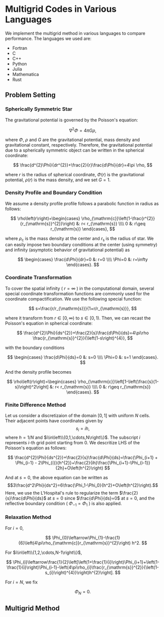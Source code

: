 #  Multigrid Codes in Various Languages

We implement the multigrid method in various languages to compare performance. The languages we used are:
* Fortran
* C
* C++
* Python
* Julia
* Mathematica
* Rust

## Problem Setting

### Spherically Symmetric Star

The gravitational potential is governed by the Poisson's equation:

$$
\nabla^2 \Phi=4\pi G \rho,
$$

where $\Phi$, $\rho$ and $G$ are the gravitational potential, mass density and gravitational constant, respectively.
Therefore, the gravitational potential due to a spherically symmetric object can be written in the spherical coordinate:

$$
\frac{d^{2}\Phi}{dr^{2}}+\frac{2}{r}\frac{d\Phi}{dr}=4\pi \rho,
$$

where $r$ is the radius of spherical coordinate, $\Phi\left(r\right)$ is the gravitational potential, $\rho\left(r\right)$ is the mass density, and we set $G=1$.

### Density Profile and Boundary Condition

We assume a density profile profile follows a parabolic function in radius as follows:

$$
    \rho\left(r\right)=\begin{cases}
        \rho_{\mathrm{c}}\left(1-\frac{r^{2}}{r_{\mathrm{s}}^{2}}\right) &: r< r_{\mathrm{s}}
        \\\\ 0 &: r\geq r_{\mathrm{s}}
    \end{cases},
$$

where $\rho_{\mathrm{c}}$ is the mass density at the center and $r_{\mathrm{s}}$ is the radius of star. We can easily impose two boundary conditions at the center (using symmetry) and infinity (asymptotic behavior of gravitational potential) as

$$
    \begin{cases}
        \frac{d\Phi}{dr}=0 &: r=0
        \\\\ \Phi=0 &: r=\infty
    \end{cases}.
$$

### Coordinate Transformation
To cover the spatial infinity ( $r=\infty$ ) in the computational domain, several special coordinate transformation functions are commonly used for the coordinate compactification.
We use the following special function:

$$
    s=\frac{r/r_{\mathrm{s}}}{1+r/r_{\mathrm{s}}},
$$

where it transform from $r\in\left[0,\infty\right)$ to $s\in\left[0,1\right)$.
Then, we can recast the Poisson's equation in spherical coordinate:

$$
    \frac{d^{2}\Phi}{ds^{2}}+\frac{2}{s}\frac{d\Phi}{ds}=4\pi\rho \frac{r_{\mathrm{s}}^{2}}{\left(1-s\right)^{4}},
$$

with the boundary conditions

$$
    \begin{cases}
        \frac{d\Phi}{ds}=0 &: s=0
        \\\\ \Phi=0 &: s=1
    \end{cases}.
$$

And the density profile becomes

$$
    \rho\left(r\right)=\begin{cases}
        \rho_{\mathrm{c}}\left[1-\left(\frac{s}{1-s}\right)^2\right] &: r< r_{\mathrm{s}}
        \\\\ 0 &: r\geq r_{\mathrm{s}}
    \end{cases}.
$$

### Finite Difference Method
Let us consider a discretizaion of the domain $[0,1]$ with uniform $N$ cells. Their adjacent points have coordinates given by
$$s_{i}=ih,$$
where $h=1/N$ and $i\in\left\\{0,1,\cdots,N\right\\}$. The subscript $i$ represents $i$-th grid point starting from $0$. We descritize LHS of the Poisson's equation as follows:

$$
    \frac{d^{2}\Phi}{ds^{2}}+\frac{2}{s}\frac{d\Phi}{ds}=\frac{\Phi_{i+1} + \Phi_{i-1} - 2\Phi_{i}}{h^{2}}+\frac{2}{ih}\frac{\Phi_{i+1}-\Phi_{i-1}}{2h}+O\left(h^{2}\right)
$$

And at $s=0$, the above equation can be written as
$$3\frac{d^2\Phi}{ds^2}=6\frac{\Phi_1-\Phi_0}{h^2}+O\left(h^{2}\right).$$
Here, we use the L'Hospital's rule to regularize the term $\frac{2}{s}\frac{d\Phi}{ds}$ at $s=0$ since $\frac{d\Phi}{ds}=0$ at $s=0$, and the reflective boundary condition ( $\Phi_{-1}=\Phi_{1}$ ) is also applied.

### Relaxation Method
For $i=0$,

$$
    \Phi_{0}\leftarrow\Phi_{1}-\frac{1}{6}\left(4\pi\rho_{\mathrm{c}}r_{\mathrm{s}}^{2}\right) h^2.
$$

For $i\in\left\\{1,2,\cdots,N-1\right\\}$,

$$
    \Phi_{i}\leftarrow\frac{1}{2}\left[\left(1+\frac{1}{i}\right)\Phi_{i+1}+\left(1-\frac{1}{i}\right)\Phi_{i-1}-\left(4\pi\rho_{i}\frac{r_{\mathrm{s}}^{2}}{\left(1-s_{i}\right)^{4}}\right)h^{2}\right].
$$

For $i=N$, we fix

$$
    \Phi_{N}=0.
$$


## Multigrid Method
